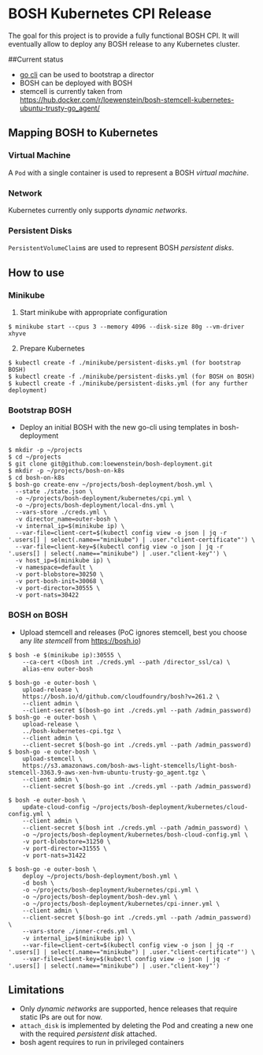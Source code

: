 # BOSH Kubernetes CPI Release

The goal for this project is to provide a fully functional BOSH CPI. It will eventually allow to deploy any BOSH release to any Kubernetes cluster.

##Current status
- [go cli](https://bosh.io/docs/cli-v2.html) can be used to bootstrap a director
- BOSH can be deployed with BOSH
- stemcell is currently taken from https://hub.docker.com/r/loewenstein/bosh-stemcell-kubernetes-ubuntu-trusty-go_agent/

## Mapping BOSH to Kubernetes

### Virtual Machine
A `Pod` with a single container is used to represent a BOSH *virtual machine*.

### Network
Kubernetes currently only supports *dynamic networks*.

### Persistent Disks
`PersistentVolumeClaim`s are used to represent BOSH *persistent disks*.

## How to use

### Minikube
1. Start minikube with appropriate configuration
```
$ minikube start --cpus 3 --memory 4096 --disk-size 80g --vm-driver xhyve
```
2. Prepare Kubernetes
```
$ kubectl create -f ./minikube/persistent-disks.yml (for bootstrap BOSH)
$ kubectl create -f ./minikube/persistent-disks.yml (for BOSH on BOSH)
$ kubectl create -f ./minikube/persistent-disks.yml (for any further deployment)
```

### Bootstrap BOSH
- Deploy an initial BOSH with the new go-cli using templates in bosh-deployment

```
$ mkdir -p ~/projects
$ cd ~/projects
$ git clone git@github.com:loewenstein/bosh-deployment.git
$ mkdir -p ~/projects/bosh-on-k8s
$ cd bosh-on-k8s
$ bosh-go create-env ~/projects/bosh-deployment/bosh.yml \
  --state ./state.json \
  -o ~/projects/bosh-deployment/kubernetes/cpi.yml \
  -o ~/projects/bosh-deployment/local-dns.yml \
  --vars-store ./creds.yml \
  -v director_name=outer-bosh \
  -v internal_ip=$(minikube ip) \
  --var-file=client-cert=$(kubectl config view -o json | jq -r '.users[] | select(.name=="minikube") | .user."client-certificate"') \
  --var-file=client-key=$(kubectl config view -o json | jq -r '.users[] | select(.name=="minikube") | .user."client-key"') \
  -v host_ip=$(minikube ip) \
  -v namespace=default \
  -v port-blobstore=30250 \
  -v port-bosh-init=30068 \
  -v port-director=30555 \
  -v port-nats=30422
```

### BOSH on BOSH
- Upload stemcell and releases (PoC ignores stemcell, best you choose any *lite stemcell* from https://bosh.io)
```
$ bosh -e $(minikube ip):30555 \
    --ca-cert <(bosh int ./creds.yml --path /director_ssl/ca) \
    alias-env outer-bosh

$ bosh-go -e outer-bosh \
    upload-release \
    https://bosh.io/d/github.com/cloudfoundry/bosh?v=261.2 \
    --client admin \
    --client-secret $(bosh-go int ./creds.yml --path /admin_password)
$ bosh-go -e outer-bosh \
    upload-release \
    ../bosh-kubernetes-cpi.tgz \
    --client admin \
    --client-secret $(bosh-go int ./creds.yml --path /admin_password)
$ bosh-go -e outer-bosh \
    upload-stemcell \
    https://s3.amazonaws.com/bosh-aws-light-stemcells/light-bosh-stemcell-3363.9-aws-xen-hvm-ubuntu-trusty-go_agent.tgz \
    --client admin \
    --client-secret $(bosh-go int ./creds.yml --path /admin_password)

$ bosh -e outer-bosh \
    update-cloud-config ~/projects/bosh-deployment/kubernetes/cloud-config.yml \
    --client admin \
    --client-secret $(bosh int ./creds.yml --path /admin_password) \
    -o ~/projects/bosh-deployment/kubernetes/bosh-cloud-config.yml \
    -v port-blobstore=31250 \
    -v port-director=31555 \
    -v port-nats=31422

$ bosh-go -e outer-bosh \
    deploy ~/projects/bosh-deployment/bosh.yml \
    -d bosh \
    -o ~/projects/bosh-deployment/kubernetes/cpi.yml \
    -o ~/projects/bosh-deployment/bosh-dev.yml \
    -o ~/projects/bosh-deployment/kubernetes/cpi-inner.yml \
    --client admin \
    --client-secret $(bosh-go int ./creds.yml --path /admin_password) \
    --vars-store ./inner-creds.yml \
    -v internal_ip=$(minikube ip) \
    --var-file=client-cert=$(kubectl config view -o json | jq -r '.users[] | select(.name=="minikube") | .user."client-certificate"') \
    --var-file=client-key=$(kubectl config view -o json | jq -r '.users[] | select(.name=="minikube") | .user."client-key"')
```

## Limitations
- Only *dynamic networks* are supported, hence releases that require static IPs are out for now.
- `attach_disk` is implemented by deleting the Pod and creating a new one with the required *persistent disk* attached.
- bosh agent requires to run in privileged containers

